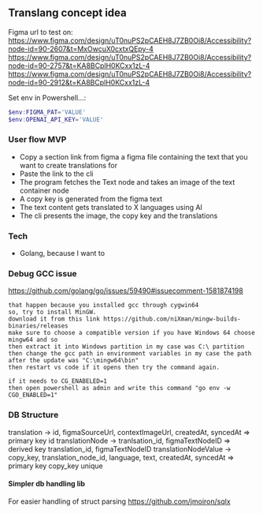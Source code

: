 ## Translang concept idea

Figma url to test on: 
https://www.figma.com/design/uT0nuPS2pCAEH8J7ZB0Oi8/Accessibility?node-id=90-2607&t=MxOwcuX0cxtxQEpy-4
https://www.figma.com/design/uT0nuPS2pCAEH8J7ZB0Oi8/Accessibility?node-id=90-2757&t=KA8BCplH0KCxx1zL-4
https://www.figma.com/design/uT0nuPS2pCAEH8J7ZB0Oi8/Accessibility?node-id=90-2912&t=KA8BCplH0KCxx1zL-4

Set env in Powershell...:
```powershell
$env:FIGMA_PAT='VALUE'
$env:OPENAI_API_KEY='VALUE'
```

### User flow MVP
- Copy a section link from figma a figma file containing the text that you want to create translations for
- Paste the link to the cli
- The program fetches the Text node and takes an image of the text container node
- A copy key is generated from the figma text
- The text content gets translated to X languages using AI
- The cli presents the image, the copy key and the translations

### Tech
- Golang, because I want to

### Debug GCC issue
https://github.com/golang/go/issues/59490#issuecomment-1581874198
```
that happen because you installed gcc through cygwin64
so, try to install MinGW.
download it from this link https://github.com/niXman/mingw-builds-binaries/releases
make sure to choose a compatible version if you have Windows 64 choose mingw64 and so
then extract it into Windows partition in my case was C:\ partition
then change the gcc path in environment variables in my case the path after the update was "C:\mingw64\bin"
then restart vs code if it opens then try the command again.

if it needs to CG_ENABELED=1
then open powershell as admin and write this command "go env -w CGO_ENABLED=1"
```

### DB Structure

translation -> id, figmaSourceUrl, contextImageUrl, createdAt, syncedAt => primary key id
translationNode -> tranlsation_id, figmaTextNodeID => derived key translation_id, figmaTextNodeID
translationNodeValue -> copy_key, translation_node_id, language, text, createdAt, syncedAt => primary key copy_key unique

#### Simpler db handling lib
For easier handling of struct parsing
https://github.com/jmoiron/sqlx